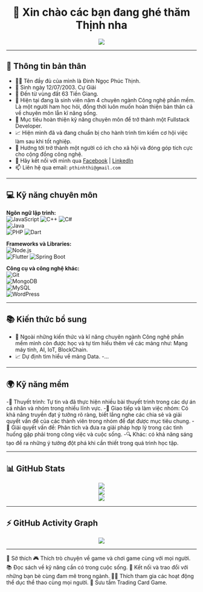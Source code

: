 <h1 align="center">👋 Xin chào các bạn đang ghé thăm Thịnh nha </h1>

<p align="center">
  <img src="https://readme-typing-svg.herokuapp.com?font=Fira+Code&weight=600&size=20&duration=4000&pause=1000&color=22C3DD&center=true&vCenter=true&width=435&lines=I'm+a+Developer;I+Love+Coding;Welcome+to+my+GitHub!">
</p>

---

## 🚀 Thông tin bản thân
- 🧑‍💻 Tên đầy đủ của mình là Đinh Ngọc Phúc Thịnh.
- 🎂 Sinh ngày 12/07/2003. Cự Giải
- 🏡 Đến từ vùng đất 63 Tiền Giang.
- 🌟 Hiện tại đang là sinh viên năm 4 chuyên ngành Công nghệ phần mềm.
      Là một người ham học hỏi, đồng thời luôn muốn hoàn thiện bản thân cả về chuyên môn lẫn kĩ năng sống. 
- 🌱 Mục tiêu hoàn thiện kỹ năng chuyên môn để trở thành một Fullstack Developer.
- 📈 Hiện mình đã và đang chuẩn bị cho hành trình tìm kiếm cơ hội việc làm sau khi tốt nghiệp.
- 🎯 Hướng tới trở thành một người có ích cho xã hội và đóng góp tích cực cho cộng đồng công nghệ.
- 💬 Hãy kết nối với mình qua [Facebook](https://facebook.com/https://www.facebook.com/profile.php?id=100015144465347) | [LinkedIn](https://www.linkedin.com/in/thinh-dinh-aa7051286/)  
- 📫 Liên hệ qua email: `pthinhthi@gmail.com`  

---

## 💻 Kỹ năng chuyên môn

**Ngôn ngữ lập trình:**  
![JavaScript](https://img.shields.io/badge/JavaScript-F7DF1E?style=for-the-badge&logo=javascript&logoColor=black)
![C++](https://img.shields.io/badge/C++-00599C?style=for-the-badge&logo=c%2B%2B&logoColor=white)
![C#](https://img.shields.io/badge/C%23-239120?style=for-the-badge&logo=c-sharp&logoColor=white)  
![Java](https://img.shields.io/badge/Java-007396?style=for-the-badge&logo=java&logoColor=white)  
![PHP](https://img.shields.io/badge/PHP-777BB4?style=for-the-badge&logo=php&logoColor=white)
![Dart](https://img.shields.io/badge/Dart-0175C2?style=for-the-badge&logo=dart&logoColor=white) 

**Frameworks và Libraries:**  
![Node.js](https://img.shields.io/badge/Node.js-43853D?style=for-the-badge&logo=node.js&logoColor=white)  
![Flutter](https://img.shields.io/badge/Flutter-02569B?style=for-the-badge&logo=flutter&logoColor=white)
![Spring Boot](https://img.shields.io/badge/Spring%20Boot-6DB33F?style=for-the-badge&logo=spring-boot&logoColor=white) 

**Công cụ và công nghệ khác:**  
![Git](https://img.shields.io/badge/Git-F05032?style=for-the-badge&logo=git&logoColor=white)  
![MongoDB](https://img.shields.io/badge/MongoDB-4EA94B?style=for-the-badge&logo=mongodb&logoColor=white)   
![MySQL](https://img.shields.io/badge/MySQL-4479A1?style=for-the-badge&logo=mysql&logoColor=white)  
![WordPress](https://img.shields.io/badge/WordPress-21759B?style=for-the-badge&logo=wordpress&logoColor=white)  

---


## 📚 Kiến thức bổ sung

- 🌱 Ngoài những kiến thức và kĩ năng chuyên ngành Công nghệ phần mềm mình còn được học và tự tìm hiểu thêm về các mảng như: Mạng máy tính, AI, IoT, BlockChain.
- 📈 Dự định tìm hiểu về mảng Data.
-...
  
---
## 🌍 Kỹ năng mềm
-🎤 Thuyết trình: Tự tin và đã thực hiện nhiều bài thuyết trình trong các dự án cá nhân và nhóm trong nhiều lĩnh vực.
-💬 Giao tiếp và làm việc nhóm: Có khả năng truyền đạt ý tưởng rõ ràng, biết lắng nghe các chia sẻ và giải quyết vấn đề của các thành viên trong nhóm để đạt được mục tiêu chung.
-🧠 Giải quyết vấn đề: Phân tích và đưa ra giải pháp hợp lý trong các tình huống gặp phải trong công việc và cuộc sống.
-🔍 Khác: có khả năng sáng tạo đề ra những ý tưởng đột phá khi cần thiết trong quá trình học tập.

---

## 📊 GitHub Stats  
<p align="center">
  <img src="https://github-readme-stats.vercel.app/api?username=yourusername&show_icons=true&theme=tokyonight" />
  <br>
  <img src="https://github-readme-streak-stats.herokuapp.com/?user=yourusername&theme=tokyonight" />
  <br>
  <img src="https://github-readme-stats.vercel.app/api/top-langs/?username=yourusername&layout=compact&theme=tokyonight" />
</p>

---

## ⚡ GitHub Activity Graph  
<p align="center">
  <img src="https://github-readme-activity-graph.vercel.app/graph?username=yourusername&theme=react-dark" />
</p>

---

📌 Sở thích
🎮 Thích trò chuyện về game và chơi game cùng với mọi người.
📚 Đọc sách về kỹ năng cần có trong cuộc sống.
🤝 Kết nối và trao đổi với những bạn bè cùng đam mê trong ngành.
🤾‍♂️ Thích tham gia các hoạt động thể dục thể thao cùng mọi người.
🎴 Sưu tầm Trading Card Game.
